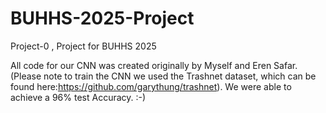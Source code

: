 # BUHHS-2025-Project
Project-0 , Project for BUHHS 2025 

All code for our CNN was created originally by Myself and Eren Safar. (Please note to train the CNN we used the Trashnet dataset, which can be found here:https://github.com/garythung/trashnet). We were able to achieve a 96% test Accuracy. :-)
